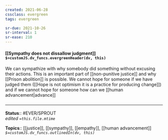 ```yaml
---
created: 2021-06-28
cssclass: evergreen
tags: evergreen

sr-due: 2021-10-26
sr-interval: 1
sr-ease: 210
---
```


#### [[Sympathy does not dissallow judgment]] `$=customJS.dv_funcs.evergreenHeader(dv, this)`

We can sympathize with why somebody did something without excusing their actions. This is an important part of [[non-punitive justice]] and why [[Prison abolition]] is possible. We cannot hope for someone if we have judged them ([[Hope is not optimism it is a practice for producing change]]) and if we cannot hope for someone how can we [[human advancement|advance]]

### <hr class="footnote"/>

**Status**:: #EVER/SPROUT  
*edited `=this.file.mtime`*

**Topics**:: [[justice]], [[sympathy]], [[empathy]], [[human advancement]]
*`$=customJS.dv_funcs.outlinedIn(dv, this)`*

